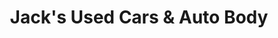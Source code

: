 ---
title: "Jack's Used Cars & Auto Body"
url: /chatham/jacks-used-cars-and-auto-body/
shop: car
---